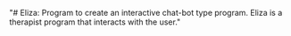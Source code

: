 "# Eliza: Program to create an interactive chat-bot type program. Eliza is a therapist program that interacts with the user." 
